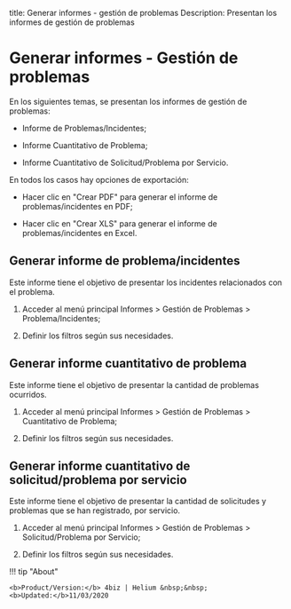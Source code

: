 title: Generar informes - gestión de problemas
Description: Presentan los informes de gestión de problemas
# Generar informes - Gestión de problemas


En los siguientes temas, se presentan los informes de gestión de problemas:

-   Informe de Problemas/Incidentes;

-   Informe Cuantitativo de Problema;

-   Informe Cuantitativo de Solicitud/Problema por Servicio.

En todos los casos hay opciones de exportación:

-   Hacer clic en "Crear PDF" para generar el informe de problemas/incidentes en
    PDF;

-   Hacer clic en "Crear XLS" para generar el informe de problemas/incidentes en
    Excel.

Generar informe de problema/incidentes
------------------------------------------

Este informe tiene el objetivo de presentar los incidentes relacionados con el
problema.

1.  Acceder al menú principal Informes \> Gestión de Problemas \>
    Problema/Incidentes;

2.  Definir los filtros según sus necesidades.

Generar informe cuantitativo de problema
--------------------------------------------

Este informe tiene el objetivo de presentar la cantidad de problemas ocurridos.

1.  Acceder al menú principal Informes \> Gestión de Problemas \> Cuantitativo
    de Problema;

2.  Definir los filtros según sus necesidades.

Generar informe cuantitativo de solicitud/problema por servicio
-------------------------------------------------------------------

Este informe tiene el objetivo de presentar la cantidad de solicitudes y
problemas que se han registrado, por servicio.

1.  Acceder al menú principal Informes \> Gestión de Problemas \>
    Solicitud/Problema por Servicio;

2.  Definir los filtros según sus necesidades.



!!! tip "About"

    <b>Product/Version:</b> 4biz | Helium &nbsp;&nbsp;
    <b>Updated:</b>11/03/2020
